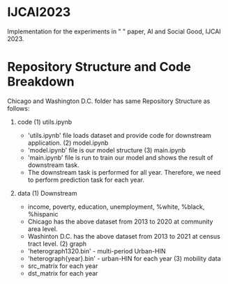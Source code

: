 # IJCAI2023

Implementation for the experiments in " " paper, AI and Social Good, IJCAI 2023.


# Repository Structure and Code Breakdown
Chicago and Washington D.C. folder has same Repository Structure as follows:
1. code
   (1) utils.ipynb
      - 'utils.ipynb' file loads dataset and provide code for downstream application.
   (2) model.ipynb
      - 'model.ipynb' file is our model structure
   (3) main.ipynb
      - 'main.ipynb' file is run to train our model and shows the result of downstream task.
      - The downstream task is performed for all year. Therefore, we need to perform prediction task for each year. 
   
3. data
   (1) Downstream
      - income, poverty, education, unemployment, %white, %black, %hispanic
      - Chicago has the above dataset from 2013 to 2020 at community area level.
      - Washinton D.C. has the above dataset from 2013 to 2021 at census tract level.
   (2) graph
      - 'heterograph1320.bin' - multi-period Urban-HIN
      - 'heterograph{year}.bin' - urban-HIN for each year
   (3) mobility data
      - src_matrix for each year
      - dst_matrix for each year
